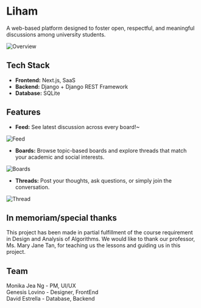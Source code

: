 # Liham
A web-based platform designed to foster open, respectful, and meaningful discussions among university students.

![Overview](https://github.com/user-attachments/assets/9e22839c-ae0e-496a-bc12-5f36ca1360e2)

## Tech Stack
- **Frontend:** Next.js, SaaS
- **Backend:** Django + Django REST Framework
- **Database:** SQLite 

## Features

- **Feed:** See latest discussion across every board!~

![Feed](https://github.com/user-attachments/assets/26ad63ed-1e54-4bc1-9d35-7b30c0b168b6)

- **Boards:** Browse topic-based boards and explore threads that match your academic and social interests.

![Boards](https://github.com/user-attachments/assets/a4a8d2cb-cb6e-47c9-8d49-595664495885)


- **Threads:**  Post your thoughts, ask questions, or simply join the conversation.

![Thread](https://github.com/user-attachments/assets/0b8c13ca-f05b-416d-9034-11eabca74645)


## In memoriam/special thanks
This project has been made in partial fulfillment of the course requirement in Design and Analysis of Algorithms. We would like to thank our professor, Ms. Mary Jane Tan, for teaching us the lessons and guiding us in this project.

## Team
Monika Jea Ng - PM, UI/UX  
Genesis Lovino - Designer, FrontEnd  
David Estrella - Database, Backend
